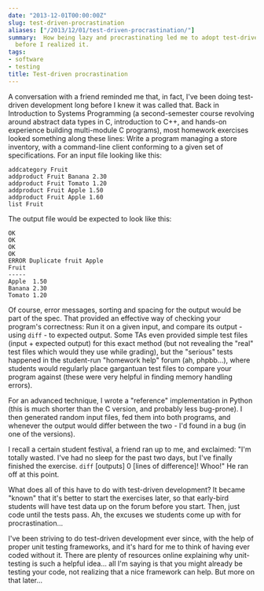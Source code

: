 ```yaml
---
date: "2013-12-01T00:00:00Z"
slug: test-driven-procrastination
aliases: ["/2013/12/01/test-driven-procrastination/"]
summary:  How being lazy and procrastinating led me to adopt test-driven development
  before I realized it.
tags:
- software
- testing
title: Test-driven procrastination
---
```


<!-- markdownlint-disable MD013 -->

A conversation with a friend reminded me that, in fact, I've been doing
test-driven development long before I knew it was called that. Back in
Introduction to Systems Programming (a second-semester course revolving around
abstract data types in C, introduction to C++, and hands-on experience building
multi-module C programs), most homework exercises looked something along these
lines: Write a program managing a store inventory, with a command-line client
conforming to a given set of specifications. For an input file looking like
this:

```text
addcategory Fruit
addproduct Fruit Banana 2.30
addproduct Fruit Tomato 1.20
addproduct Fruit Apple 1.50
addproduct Fruit Apple 1.60
list Fruit
```

The output file would be expected to look like this:

```text
OK
OK
OK
OK
ERROR Duplicate fruit Apple
Fruit
-----
Apple  1.50
Banana 2.30
Tomato 1.20
```

Of course, error messages, sorting and spacing for the output would be part of
the spec. That provided an effective way of checking your program's
correctness: Run it on a given input, and compare its output - using `diff` - to
expected output. Some TAs even provided simple test files (input + expected output) for this exact method
(but not revealing the "real" test files which would they use while grading),
but the "serious" tests happened in the student-run "homework help" forum (ah,
phpbb...), where students would regularly place gargantuan test files to
compare your program against (these were very helpful in finding memory
handling errors).

For an advanced technique, I wrote a "reference" implementation in Python (this
is much shorter than the C version, and probably less bug-prone). I then
generated random input files, fed them into both programs, and whenever the
output would differ between the two - I'd found in a bug (in one of the
versions).

I recall a certain student festival, a friend ran up to me, and exclaimed: "I'm
totally wasted. I've had no sleep for the past two days, but I've finally
finished the exercise. `diff` \[outputs\] 0 \[lines of difference\]!  Whoo!" He
ran off at this point.

What does all of this have to do with test-driven development? It became
"known" that it's better to start the exercises later, so that early-bird
students will have test data up on the forum before you start. Then, just code
until the tests pass. Ah, the excuses we students come up with for
procrastination...

I've been striving to do test-driven development ever since, with the help of
proper unit testing frameworks, and it's hard for me to think of having ever
coded without it. There are plenty of resources online explaining why
unit-testing is such a helpful idea... all I'm saying is that you might already
be testing your code, not realizing that a nice framework can help. But more on
that later...
